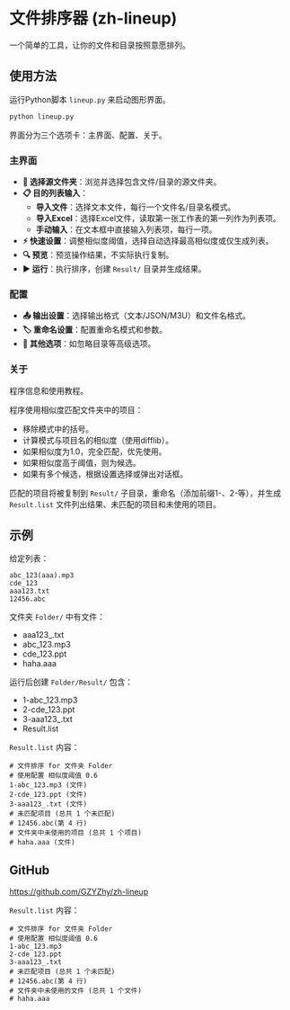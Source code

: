# 文件排序器 (zh-lineup)
一个简单的工具，让你的文件和目录按照意愿排列。

## 使用方法

运行Python脚本 `lineup.py` 来启动图形界面。

```bash
python lineup.py
```

界面分为三个选项卡：主界面、配置、关于。

### 主界面
- **📁 选择源文件夹**：浏览并选择包含文件/目录的源文件夹。
- **📋 目的列表输入**：
  - **导入文件**：选择文本文件，每行一个文件名/目录名模式。
  - **导入Excel**：选择Excel文件，读取第一张工作表的第一列作为列表项。
  - **手动输入**：在文本框中直接输入列表项，每行一项。
- **⚡ 快速设置**：调整相似度阈值，选择自动选择最高相似度或仅生成列表。
- **🔍 预览**：预览操作结果，不实际执行复制。
- **▶️ 运行**：执行排序，创建 `Result/` 目录并生成结果。

### 配置
- **📤 输出设置**：选择输出格式（文本/JSON/M3U）和文件名格式。
- **🏷️ 重命名设置**：配置重命名模式和参数。
- **🔧 其他选项**：如忽略目录等高级选项。

### 关于
程序信息和使用教程。

程序使用相似度匹配文件夹中的项目：
- 移除模式中的括号。
- 计算模式与项目名的相似度（使用difflib）。
- 如果相似度为1.0，完全匹配，优先使用。
- 如果相似度高于阈值，则为候选。
- 如果有多个候选，根据设置选择或弹出对话框。

匹配的项目将被复制到 `Result/` 子目录，重命名（添加前缀1-、2-等），并生成 `Result.list` 文件列出结果、未匹配的项目和未使用的项目。

## 示例

给定列表：
```
abc_123(aaa).mp3
cde_123
aaa123.txt
12456.abc
```

文件夹 `Folder/` 中有文件：
- aaa123_.txt
- abc_123.mp3
- cde_123.ppt
- haha.aaa

运行后创建 `Folder/Result/` 包含：
- 1-abc_123.mp3
- 2-cde_123.ppt
- 3-aaa123_.txt
- Result.list

`Result.list` 内容：
```
# 文件排序 for 文件夹 Folder
# 使用配置 相似度阈值 0.6
1-abc_123.mp3 (文件)
2-cde_123.ppt (文件)
3-aaa123_.txt (文件)
# 未匹配项目 (总共 1 个未匹配)
# 12456.abc(第 4 行)
# 文件夹中未使用的项目 (总共 1 个项目)
# haha.aaa (文件)
```

## GitHub
https://github.com/GZYZhy/zh-lineup

`Result.list` 内容：
```
# 文件排序 for 文件夹 Folder
# 使用配置 相似度阈值 0.6
1-abc_123.mp3
2-cde_123.ppt
3-aaa123_.txt
# 未匹配项目 (总共 1 个未匹配)
# 12456.abc(第 4 行)
# 文件夹中未使用的文件 (总共 1 个文件)
# haha.aaa
```
